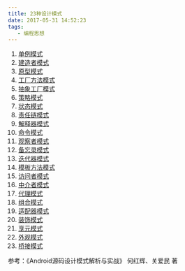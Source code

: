 ```yaml
---
title: 23种设计模式
date: 2017-05-31 14:52:23
tags:
   - 编程思想
---
```

1. [单例模式](https://YuanTiger.github.io/2017/05/27/Design-Single/)
2. [建造者模式](https://YuanTiger.github.io/2017/07/05/Design-Builder/)
3. [原型模式](https://YuanTiger.github.io/2017/07/15/Design-Clone/)
4. [工厂方法模式](https://YuanTiger.github.io/2017/07/24/Design-Factory/)
5. [抽象工厂模式](https://YuanTiger.github.io/2017/08/02/Design-Abs-Factory/)
6. [策略模式](https://YuanTiger.github.io/2017/08/02/Design-Strategy/)
7. [状态模式](https://yuantiger.github.io/2017/11/14/Design-State/)
8. [责任链模式]()
9. [解释器模式]()
10. [命令模式]()
11. [观察者模式]()
12. [备忘录模式]()
13. [迭代器模式]()
14. [模板方法模式]()
15. [访问者模式]()
16. [中介者模式]()
17. [代理模式]()
18. [组合模式]()
19. [适配器模式]()
20. [装饰模式]()
21. [享元模式]()
22. [外观模式]()
23. [桥接模式]()

参考：《Android源码设计模式解析与实战》 何红辉、关爱民 著